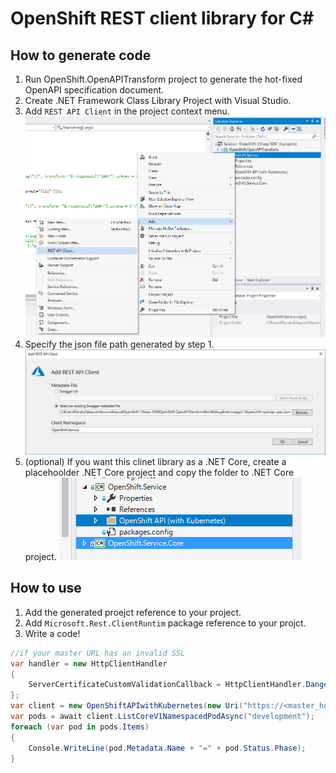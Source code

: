 # OpenShift REST client library for C#

## How to generate code

1. Run OpenShift.OpenAPITransform project to generate the hot-fixed OpenAPI specification document.
2. Create .NET Framework Class Library Project with Visual Studio.
3. Add `REST API Client` in the project context menu.
  ![](./images/image01.png)
4. Specify the json file path generated by step 1.
  ![](./images/image02.png)
5. (optional) If you want this clinet library as a .NET Core, create a placehoolder .NET Core project and copy the folder to .NET Core project.
  ![](./images/image03.png)

## How to use

1. Add the generated proejct reference to your project.
2. Add `Microsoft.Rest.ClientRuntim` package reference to your projct.
3. Write a code!

```csharp
//if your master URL has an invalid SSL
var handler = new HttpClientHandler
{
    ServerCertificateCustomValidationCallback = HttpClientHandler.DangerousAcceptAnyServerCertificateValidator
};
var client = new OpenShiftAPIwithKubernetes(new Uri("https://<master_host>:8443/"), new TokenCredentials("<token>"), handler);
var pods = await client.ListCoreV1NamespacedPodAsync("development");
foreach (var pod in pods.Items)
{
    Console.WriteLine(pod.Metadata.Name + "=" + pod.Status.Phase);
}
```